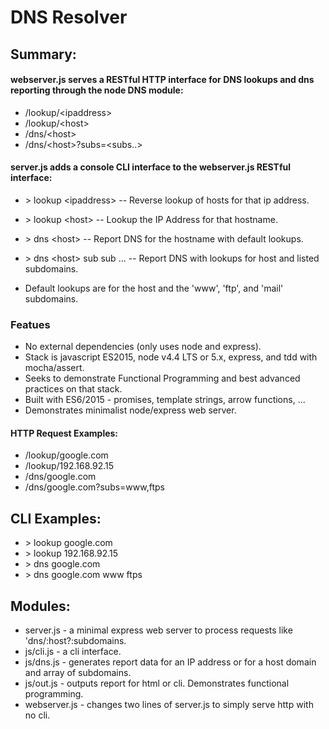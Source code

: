 # DNS Resolver

## Summary:

#### webserver.js serves a RESTful HTTP interface for DNS lookups and dns reporting through the node DNS module:

- /lookup/\<ipaddress\>             
- /lookup/\<host\>                  
- /dns/\<host\>                 
- /dns/\<host\>?subs=\<subs..\>

#### server.js adds a console CLI interface to the webserver.js RESTful interface:

- \> lookup \<ipaddress\>       -- Reverse lookup of hosts for that ip address.
- \> lookup \<host\>            -- Lookup the IP Address for that hostname.
- \> dns \<host\>               -- Report DNS for the hostname with default lookups.
- \> dns \<host\> sub sub ...   -- Report DNS with lookups for host and listed subdomains.

- Default lookups are for the host and the 'www', 'ftp', and 'mail' subdomains.

### Featues

- No external dependencies (only uses node and express).
- Stack is javascript ES2015, node v4.4 LTS or 5.x, express, and tdd with mocha/assert.
- Seeks to demonstrate Functional Programming and best advanced practices on that stack.
- Built with ES6/2015 - promises, template strings, arrow functions, ...
- Demonstrates minimalist node/express web server.

#### HTTP Request Examples:

- /lookup/google.com
- /lookup/192.168.92.15
- /dns/google.com
- /dns/google.com?subs=www,ftps

## CLI Examples:

- \> lookup google.com
- \> lookup 192.168.92.15
- \> dns google.com
- \> dns google.com www ftps

## Modules:

- server.js    - a minimal express web server to process requests like 'dns/:host?:subdomains.
- js/cli.js    - a cli interface.
- js/dns.js    - generates report data for an IP address or for a host domain and array of subdomains.
- js/out.js    - outputs report for html or cli.  Demonstrates functional programming.
- webserver.js - changes two lines of server.js to simply serve http with no cli.
